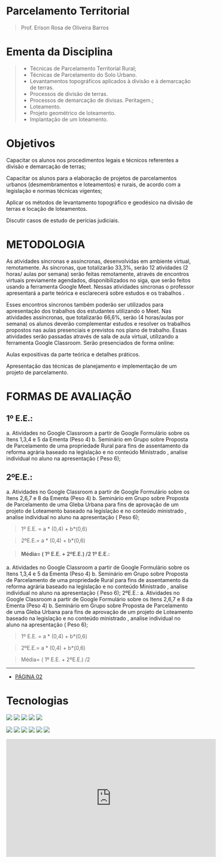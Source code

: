 
# Parcelamento Territorial

>  Prof. Erison Rosa de Oliveira Barros

# Ementa da Disciplina

>- Técnicas de Parcelamento Territorial Rural;
>- Técnicas de Parcelamento do Solo Urbano.
>- Levantamentos topográficos aplicados à divisão e à demarcação de terras.
>- Processos de divisão de terras.
>- Processos de demarcação de divisas. Peritagem.;
>- Loteamento.
>- Projeto geométrico de loteamento.
>- Implantação de um loteamento.

# Objetivos

Capacitar os alunos nos procedimentos legais e técnicos referentes a divisão e demarcação de terras;

Capacitar os alunos para a elaboração de projetos de parcelamentos urbanos (desmembramentos e loteamentos) e rurais, de acordo com a legislação e normas técnicas vigentes;

Aplicar os métodos de levantamento topográfico e geodésico na divisão de terras e locação de loteamentos.

Discutir casos de estudo de perícias judiciais.

# METODOLOGIA

As atividades síncronas e assíncronas, desenvolvidas em ambiente virtual, remotamente. As síncronas, que totalizarão 33,3%, serão 12 atividades (2 horas/ aulas por semana) serão feitas remotamente, através de encontros virtuais previamente agendados, disponibilizados no siga, que serão feitos usando a ferramenta Google Meet. Nessas atividades síncronas o professor apresentará a parte teórica e esclarecerá sobre estudos e os trabalhos .

Esses encontros síncronos também poderão ser utilizados para apresentação dos trabalhos dos estudantes utilizando o Meet. Nas atividades assíncronas, que totalizarão 66,6%, serão (4 horas/aulas por semana) os alunos deverão complementar estudos e resolver os trabalhos propostos nas aulas presenciais e previstos nos plano de trabalho. Essas atividades serão passadas através de sala de aula virtual, utilizando a ferramenta Google Classroom. Serão presenciados de forma online:

Aulas expositivas da parte teórica e detalhes práticos.

Apresentação das técnicas de planejamento e implementação de um projeto de parcelamento.

# FORMAS DE AVALIAÇÃO

## 1º E.E.:

a. Atividades no Google Classroom a partir de Google Formulário sobre os Itens 1,3,4 e 5 da Ementa (Peso 4) b. Seminário em Grupo sobre Proposta de Parcelamento de uma propriedade Rural para fins de assentamento da reforma agrária baseado na legislação e no conteúdo Ministrado , analise individual no aluno na apresentação ( Peso 6);

## 2ºE.E.:

a. Atividades no Google Classroom a partir de Google Formulário sobre os Itens 2,6,7 e 8 da Ementa (Peso 4) b. Seminário em Grupo sobre Proposta de Parcelamento de uma Gleba Urbana para fins de aprovação de um projeto de Loteamento baseado na legislação e no conteúdo ministrado , analise individual no aluno na apresentação ( Peso 6);

>1º E.E. = a * (0,4) + b*(0,6)

> 2ºE.E.= a * (0,4) + b*(0,6)

> #### Média= ( 1º E.E. + 2ºE.E.) /2 1º E.E.:

a. Atividades no Google Classroom a partir de Google Formulário sobre os Itens 1,3,4 e 5 da Ementa (Peso 4) b. Seminário em Grupo sobre Proposta de Parcelamento de uma propriedade Rural para fins de assentamento da reforma agrária baseado na legislação e no conteúdo Ministrado , analise individual no aluno na apresentação ( Peso 6); 2ºE.E.: a. Atividades no Google Classroom a partir de Google Formulário sobre os Itens 2,6,7 e 8 da Ementa (Peso 4) b. Seminário em Grupo sobre Proposta de Parcelamento de uma Gleba Urbana para fins de aprovação de um projeto de Loteamento baseado na legislação e no conteúdo ministrado , analise individual no aluno na apresentação ( Peso 6);

> 1º E.E. = a * (0,4) + b*(0,6)

> 2ºE.E.= a * (0,4) + b*(0,6)

> Média= ( 1º E.E. + 2ºE.E.) /2

---
* [PÁGINA 02](https://github.com/ErisonBarros/Parc._Territorial/blob/master/README01.md)


# Tecnologias

![](https://img.shields.io/badge/Python-14354C?style=for-the-badge&logo=python&logoColor=white)
![](https://img.shields.io/badge/HTML-239120?style=for-the-badge&logo=html5&logoColor=white)
![](https://img.shields.io/badge/PostgreSQL-316192?style=for-the-badge&logo=postgresql&logoColor=white)
![](https://img.shields.io/badge/SQLite-07405E?style=for-the-badge&logo=sqlite&logoColor=white)
![](https://img.shields.io/badge/Windows-0078D6?style=for-the-badge&logo=windows&logoColor=white)


![](https://img.shields.io/github/stars/pandao/editor.md.svg)
![](https://img.shields.io/github/forks/pandao/editor.md.svg)
![](https://img.shields.io/github/tag/pandao/editor.md.svg)
![](https://img.shields.io/github/release/pandao/editor.md.svg)
![](https://img.shields.io/github/issues/pandao/editor.md.svg)
![](https://img.shields.io/bower/v/editor.md.svg)

<!--stackedit_data:
eyJoaXN0b3J5IjpbNDI3NTQ1NTYxLDE2MDU3NjY4MzYsOTY5Nz
M4NjAyLDgxODA1NzAxNSwtMTk1ODk5ODQxMiwtMjEwNTcwMjE3
LC0xMTUwNzgyNDI4LC0xMzY1OTY0ODAwLC04Mzg2MjczNDcsLT
kyMzEwOTQ4N119
-->

<iframe width="560" height="315" src="https://www.youtube.com/embed/81DQBhgiCqw" title="YouTube video player" frameborder="0" allow="accelerometer; autoplay; clipboard-write; encrypted-media; gyroscope; picture-in-picture" allowfullscreen></iframe>
